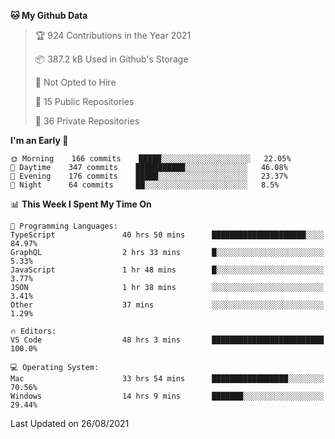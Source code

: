 <!--START_SECTION:waka-->
**🐱 My Github Data** 

> 🏆 924 Contributions in the Year 2021
 > 
> 📦 387.2 kB Used in Github's Storage 
 > 
> 🚫 Not Opted to Hire
 > 
> 📜 15 Public Repositories 
 > 
> 🔑 36 Private Repositories  
 > 
**I'm an Early 🐤** 

```text
🌞 Morning    166 commits    █████░░░░░░░░░░░░░░░░░░░░   22.05% 
🌆 Daytime    347 commits    ███████████░░░░░░░░░░░░░░   46.08% 
🌃 Evening    176 commits    █████░░░░░░░░░░░░░░░░░░░░   23.37% 
🌙 Night      64 commits     ██░░░░░░░░░░░░░░░░░░░░░░░   8.5%

```


📊 **This Week I Spent My Time On** 

```text
💬 Programming Languages: 
TypeScript               40 hrs 50 mins      █████████████████████░░░░   84.97% 
GraphQL                  2 hrs 33 mins       █░░░░░░░░░░░░░░░░░░░░░░░░   5.33% 
JavaScript               1 hr 48 mins        █░░░░░░░░░░░░░░░░░░░░░░░░   3.77% 
JSON                     1 hr 38 mins        ░░░░░░░░░░░░░░░░░░░░░░░░░   3.41% 
Other                    37 mins             ░░░░░░░░░░░░░░░░░░░░░░░░░   1.29%

🔥 Editors: 
VS Code                  48 hrs 3 mins       █████████████████████████   100.0%

💻 Operating System: 
Mac                      33 hrs 54 mins      █████████████████░░░░░░░░   70.56% 
Windows                  14 hrs 9 mins       ███████░░░░░░░░░░░░░░░░░░   29.44%

```


 Last Updated on 26/08/2021
<!--END_SECTION:waka-->

